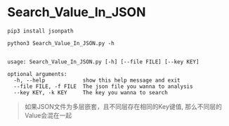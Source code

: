 # Search_Value_In_JSON


`pip3 install jsonpath`



```
python3 Search_Value_In_JSON.py -h


usage: Search_Value_In_JSON.py [-h] [--file FILE] [--key KEY]

optional arguments:
  -h, --help            show this help message and exit
  --file FILE, -f FILE  The json file you wanna to analysis
  --key KEY, -k KEY     The key you wanna to search
```

> 如果JSON文件为多层嵌套，且不同层存在相同的Key键值, 那么不同层的Value会混在一起
